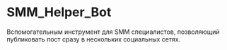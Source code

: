 # SMM_Helper_Bot
Вспомогательным инструмент для SMM специалистов, позволяющий публиковать пост сразу в нескольких социальных сетях.
